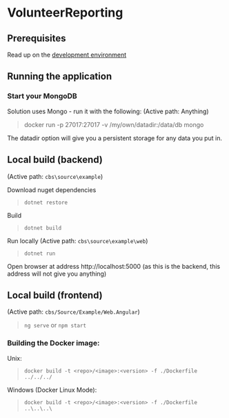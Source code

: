 # VolunteerReporting

## Prerequisites

Read up on the [development environment](../../Documentation/Contribution/development_environment.md)

## Running the application 

### Start your MongoDB

Solution uses Mongo - run it with the following:
(Active path: Anything)

> docker run -p 27017:27017 -v /my/own/datadir:/data/db mongo

The datadir option will give you a persistent storage for any data you put in.

## Local build (backend)

(Active path: `cbs\source\example`)

Download nuget dependencies
> `dotnet restore`

Build
> `dotnet build`

Run locally
(Active path: `cbs\source\example\web`)

> `dotnet run`

Open browser at address http://localhost:5000 (as this is the backend, this address will not give you anything)

## Local build (frontend)

(Active path: `cbs/Source/Example/Web.Angular`)

> `ng serve` or `npm start`

### Building the Docker image:

Unix:
> `docker build -t <repo>/<image>:<version> -f ./Dockerfile ../../../`

Windows (Docker Linux Mode):
> `docker build -t <repo>/<image>:<version> -f ./Dockerfile ..\..\..\`